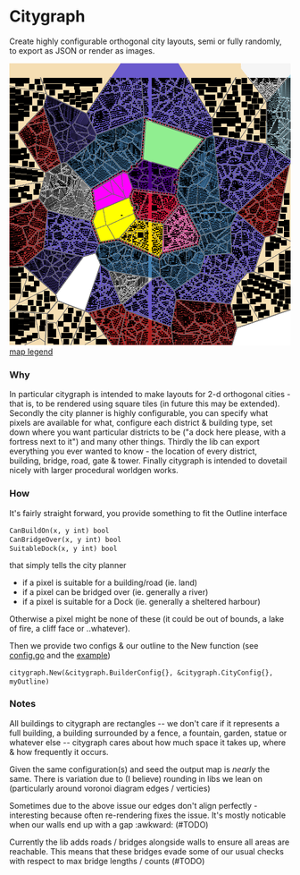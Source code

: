 # Citygraph

Create highly configurable orthogonal city layouts, semi or fully randomly, to export as JSON or render as images.

![example](https://raw.githubusercontent.com/voidshard/citygraph/main/assets/citygraph.1648738746739963194.png) 
[map legend](https://github.com/voidshard/citygraph/blob/main/citymap.go#L100)


### Why

In particular citygraph is intended to make layouts for 2-d orthogonal cities - that is, to be rendered using square tiles (in future this may be extended). Secondly the city planner is highly configurable, you can specify what pixels are available for what, configure each district & building type, set down where you want particular districts to be ("a dock here please, with a fortress next to it") and many other things. Thirdly the lib can export everything you ever wanted to know - the location of every district, building, bridge, road, gate & tower. Finally citygraph is intended to dovetail nicely with larger procedural worldgen works.


### How

It's fairly straight forward, you provide something to fit the Outline interface
```golang
CanBuildOn(x, y int) bool
CanBridgeOver(x, y int) bool
SuitableDock(x, y int) bool
```
that simply tells the city planner 
- if a pixel is suitable for a building/road (ie. land)
- if a pixel can be bridged over (ie. generally a river)
- if a pixel is suitable for a Dock (ie. generally a sheltered harbour)

Otherwise a pixel might be none of these (it could be out of bounds, a lake of fire, a cliff face or ..whatever).

Then we provide two configs & our outline to the New function (see [config.go](https://github.com/voidshard/citygraph/blob/main/config.go) and the [example](https://github.com/voidshard/citygraph/blob/main/examples/testmap/main.go))
```golang
citygraph.New(&citygraph.BuilderConfig{}, &citygraph.CityConfig{}, myOutline)
```


### Notes

All buildings to citygraph are rectangles -- we don't care if it represents a full building, a building surrounded by a fence, a fountain, garden, statue or whatever else -- citygraph cares about how much space it takes up, where & how frequently it occurs.

Given the same configuration(s) and seed the output map is *nearly* the same. There is variation due to (I believe) rounding in libs we lean on (particularly around voronoi diagram edges / verticies)

Sometimes due to the above issue our edges don't align perfectly - interesting because often re-rendering fixes the issue. It's mostly noticable when our walls end up with a gap :awkward: (#TODO)

Currently the lib adds roads / bridges alongside walls to ensure all areas are reachable. This means that these bridges evade some of our usual checks with respect to max bridge lengths / counts (#TODO)

